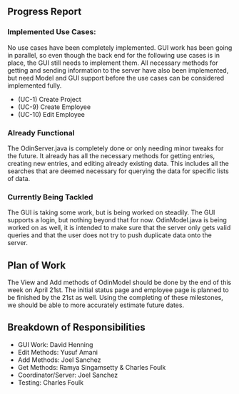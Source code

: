 ## Progress Report
### Implemented Use Cases:
No use cases have been completely implemented. GUI work has been going in parallel,
so even though the back end for the following use cases is in place, the GUI still
needs to implement them. All necessary methods for getting and sending information
to the server have also been implemented, but need Model and GUI support before
the use cases can be considered implemented fully.
* (UC-1) Create Project
* (UC-9) Create Employee
* (UC-10) Edit Employee

### Already Functional
The OdinServer.java is completely done or only needing minor tweaks for the future.
It already has all the necessary methods for getting entries, creating new entries,
and editing already existing data. This includes all the searches that are deemed
necessary for querying the data for specific lists of data.

### Currently Being Tackled
The GUI is taking some work, but is being worked on steadily. The GUI supports
a login, but nothing beyond that for now. OdinModel.java is being worked on as well,
it is intended to make sure that the server only gets valid queries and that
the user does not try to push duplicate data onto the server.

## Plan of Work
The View and Add methods of OdinModel should be done by the end of this week on
April 21st. The initial status page and employee page is planned to be finished
by the 21st as well. Using the completing of these milestones, we should be able
to more accurately estimate future dates.

## Breakdown of Responsibilities
* GUI Work: David Henning
* Edit Methods: Yusuf Amani
* Add Methods: Joel Sanchez
* Get Methods: Ramya Singamsetty & Charles Foulk
* Coordinator/Server: Joel Sanchez
* Testing: Charles Foulk